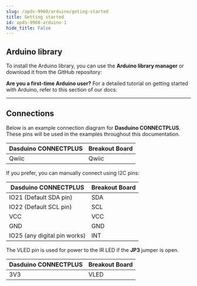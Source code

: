 ```yaml
---  
slug: /apds-9960/arduino/geting-started  
title: Getting started  
id: apds-9960-arduino-1  
hide_title: False  
---
```


## Arduino library

To install the Arduino library, you can use the **Arduino library manager** or download it from the GitHub repository:  
<QuickLink  
  title="APDS-9960 Color and Gesture Sensor breakout Arduino library"  
  description="APDS-9960 Arduino library by Soldered"  
  url="https://github.com/SolderedElectronics/Soldered-APDS9960-Light-Gesture-Color-Sensor-Arduino-Library/tree/main"  
/>  

<InfoBox>

**Are you a first-time Arduino user?** For a detailed tutorial on getting started with Arduino, refer to this section of our docs:

<QuickLink  
  title="Getting started with Arduino"  
  description="A comprehensive tutorial on how to set up and upload code to an Arduino board for the first time, from scratch!"  
  url="/documentation/arduino/quick-start-guide"  
/>  

</InfoBox>

---

## Connections

Below is an example connection diagram for **Dasduino CONNECTPLUS**. These pins will be used in the examples throughout this documentation.

| **Dasduino CONNECTPLUS** | **Breakout Board** |
| ------------------------ | ------------------ |
| Qwiic                    | Qwiic              |

<InfoBox>

If you prefer, you can manually connect using I2C pins:

| **Dasduino CONNECTPLUS**     | **Breakout Board** |
| ---------------------------- | ------------------ |
| IO21 (Default SDA pin)       | SDA                |
| IO22 (Default SCL pin)       | SCL                |
| VCC                          | VCC                |
| GND                          | GND                |
| IO25 (any digital pin works) | INT                |

<WarningBox>The VLED pin is used for power to the IR LED if the **JP3** jumper is open.</WarningBox>

| **Dasduino CONNECTPLUS**     | **Breakout Board** |
| ---------------------------- | ------------------ |
| 3V3                          | VLED               |

</InfoBox>